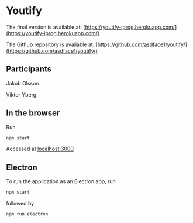 # Youtify
The final version is available at: [https://youtify-iprog.herokuapp.com/](https://youtify-iprog.herokuapp.com/)

The Github repository is available at:
[https://github.com/asdface1/youtify/](https://github.com/asdface1/youtify/) 

## Participants
Jakob Olsson

Viktor Yberg

## In the browser
Run
```sh
npm start
```
Accessed at [localhost:3000](localhost:3000)

## Electron
To run the application as an Electron app, run
```sh
npm start
```
followed by
```sh
npm run electron
```

